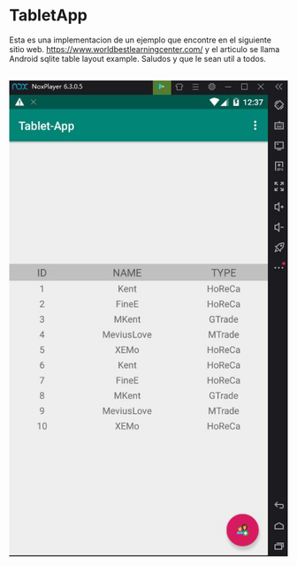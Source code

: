 # TabletApp

Esta es una implementacion de un ejemplo que encontre en el siguiente sitio web. https://www.worldbestlearningcenter.com/ 
y el articulo se llama Android sqlite table layout example. Saludos y que le sean util a todos. 

<br>
<img src="https://github.com/HRDTech/TabletApp/blob/master/photo_2019-11-01_12-39-24.jpg"/>
<br>
